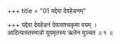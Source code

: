 +++
title = "01 यद्देवा देवहेडनम्"

+++
यद्देवा देवहेडनं देवासश्चकृमा वयम् ।  
आदित्यास्तस्मान्नो यूयमृतस्य ऋतेन मुञ्चत ॥ १ ॥